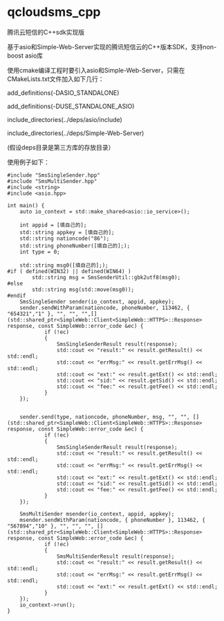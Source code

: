 # qcloudsms_cpp
腾讯云短信的C++sdk实现版

基于asio和Simple-Web-Server实现的腾讯短信云的C++版本SDK，支持non-boost asio库


使用cmake编译工程时要引入asio和Simple-Web-Server，只需在CMakeLists.txt文件加入如下几行：

add_definitions(-DASIO_STANDALONE)

add_definitions(-DUSE_STANDALONE_ASIO)

include_directories(../deps/asio/include)

include_directories(../deps/Simple-Web-Server)

(假设deps目录是第三方库的存放目录）



使用例子如下：


    #include "SmsSingleSender.hpp"
    #include "SmsMultiSender.hpp"
    #include <string>
    #include <asio.hpp>

    int main() {
        auto io_context = std::make_shared<asio::io_service>();
  
	    int appid = [填自己的];
	    std::string appkey = [填自己的];
	    std::string nationcode("86");
	    std::string phoneNumber([填自己的];);
	    int type = 0;

	    std::string msg0([填自己的];);
    #if ( defined(WIN32) || defined(WIN64) )
            std::string msg = SmsSenderUtil::gbk2utf8(msg0);
    #else
            std::string msg(std::move(msg0));
    #endif
	    SmsSingleSender sender(io_context, appid, appkey);
	    sender.sendWithParam(nationcode, phoneNumber, 113462, { "654321","1" }, "", "", "",[](std::shared_ptr<SimpleWeb::Client<SimpleWeb::HTTPS>::Response> response, const SimpleWeb::error_code &ec) {
                if (!ec)
                {
                    SmsSingleSenderResult result(response);
                    std::cout << "result:" << result.getResult() << std::endl;
                    std::cout << "errMsg:" << result.getErrMsg() << std::endl;
                    std::cout << "ext:" << result.getExt() << std::endl;
                    std::cout << "sid:" << result.getSid() << std::endl;
                    std::cout << "fee:" << result.getFee() << std::endl;
                }
	    });


	    sender.send(type, nationcode, phoneNumber, msg, "", "", [](std::shared_ptr<SimpleWeb::Client<SimpleWeb::HTTPS>::Response> response, const SimpleWeb::error_code &ec) {
                if (!ec)
                {
                    SmsSingleSenderResult result(response);
                    std::cout << "result:" << result.getResult() << std::endl;
                    std::cout << "errMsg:" << result.getErrMsg() << std::endl;
                    std::cout << "ext:" << result.getExt() << std::endl;
                    std::cout << "sid:" << result.getSid() << std::endl;
                    std::cout << "fee:" << result.getFee() << std::endl;
                }
	    });
	
	    SmsMultiSender msender(io_context, appid, appkey);
	    msender.sendWithParam(nationcode, { phoneNumber }, 113462, { "567894","10" }, "", "", "", [](std::shared_ptr<SimpleWeb::Client<SimpleWeb::HTTPS>::Response> response, const SimpleWeb::error_code &ec) {
                if (!ec)
                {
                    SmsMultiSenderResult result(response);
                    std::cout << "result:" << result.getResult() << std::endl;
                    std::cout << "errMsg:" << result.getErrMsg() << std::endl;
                    std::cout << "ext:" << result.getExt() << std::endl;
                }
	    });
	    io_context->run();
    }
